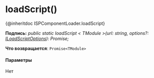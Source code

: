 # <a name="loadscript"></a>loadScript()




{@inheritdoc ISPComponentLoader.loadScript}

**Подпись:** _public static loadScript < TModule >(url: string, options?: [ILoadScriptOptions](../sp-loader/iloadscriptoptions.md)): Promise<TModule>;_

**Что возвращается**: `Promise<TModule>`





#### <a name="parameters"></a>Параметры
Нет


